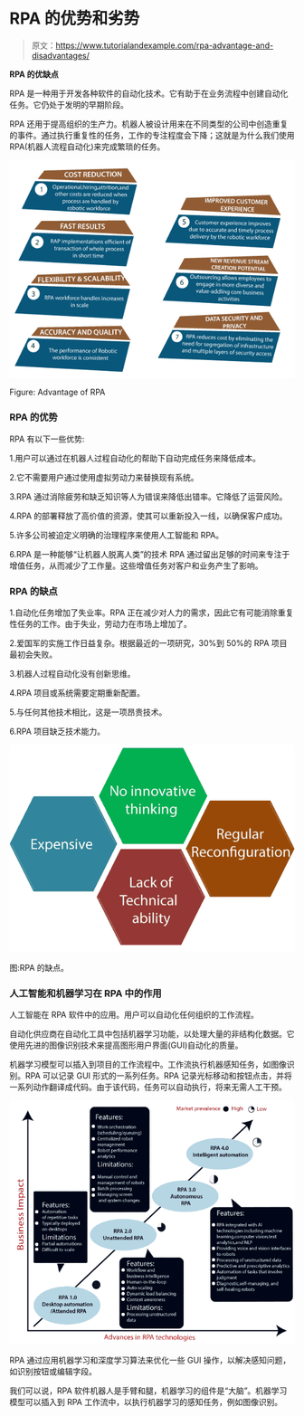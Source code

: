 # RPA 的优势和劣势

> 原文：<https://www.tutorialandexample.com/rpa-advantage-and-disadvantages/>

**RPA 的优缺点**

RPA 是一种用于开发各种软件的自动化技术。它有助于在业务流程中创建自动化任务。它仍处于发明的早期阶段。

RPA 还用于提高组织的生产力。机器人被设计用来在不同类型的公司中创造重复的事件。通过执行重复性的任务，工作的专注程度会下降；这就是为什么我们使用 RPA(机器人流程自动化)来完成繁琐的任务。

![Advantage of RPA](img/27e96a7d76e47b75d08e0692e7037b28.png)

Figure: Advantage of RPA



### RPA 的优势

RPA 有以下一些优势:

1.用户可以通过在机器人过程自动化的帮助下自动完成任务来降低成本。

2.它不需要用户通过使用虚拟劳动力来替换现有系统。

3.RPA 通过消除疲劳和缺乏知识等人为错误来降低出错率。它降低了运营风险。

4.RPA 的部署释放了高价值的资源，使其可以重新投入一线，以确保客户成功。

5.许多公司被迫定义明确的治理程序来使用人工智能和 RPA。

6.RPA 是一种能够“让机器人脱离人类”的技术 RPA 通过留出足够的时间来专注于增值任务，从而减少了工作量。这些增值任务对客户和业务产生了影响。

### RPA 的缺点

1.自动化任务增加了失业率。RPA 正在减少对人力的需求，因此它有可能消除重复性任务的工作。由于失业，劳动力在市场上增加了。

2.爱国军的实施工作日益复杂。根据最近的一项研究，30%到 50%的 RPA 项目最初会失败。

3.机器人过程自动化没有创新思维。

4.RPA 项目或系统需要定期重新配置。

5.与任何其他技术相比，这是一项昂贵技术。

6.RPA 项目缺乏技术能力。

![Disadvantage of  RPA](img/8205eacf5355df52e7dc223659a898e6.png)

图:RPA 的缺点。

### 人工智能和机器学习在 RPA 中的作用

人工智能在 RPA 软件中的应用。用户可以自动化任何组织的工作流程。

自动化供应商在自动化工具中包括机器学习功能，以处理大量的非结构化数据。它使用先进的图像识别技术来提高图形用户界面(GUI)自动化的质量。

机器学习模型可以插入到项目的工作流程中。工作流执行机器感知任务，如图像识别。RPA 可以记录 GUI 形式的一系列任务。RPA 记录光标移动和按钮点击，并将一系列动作翻译成代码。由于该代码，任务可以自动执行，将来无需人工干预。

![Role of Artificial intelligence and machine learning in RPA](img/687f4effa9e50dbad0f3927332a23792.png)

RPA 通过应用机器学习和深度学习算法来优化一些 GUI 操作，以解决感知问题，如识别按钮或编辑字段。

我们可以说，RPA 软件机器人是手臂和腿，机器学习的组件是“大脑”。机器学习模型可以插入到 RPA 工作流中，以执行机器学习的感知任务，例如图像识别。
